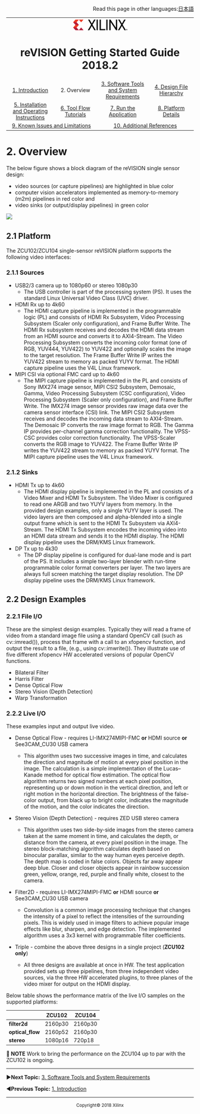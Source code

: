 ﻿<p align="right">
            Read this page in other languages:<a href="/docs-jp/overview.md">日本語</a>    <table style="width:100%">
  <tr>

<th width="100%" colspan="6"><img src="https://github.com/Xilinx/Image-Collateral/blob/main/xilinx-logo.png?raw=true" width="30%"/><h1>reVISION Getting Started Guide 2018.2</h1>
</th>

  </tr>
  <tr>
    <td width="17%" align="center"><a href="README.md">1. Introduction</a></td>
    <td width="16%" align="center">2. Overview</td>
    <td width="17%" align="center"><a href="software-tools-system-requirements.md">3. Software Tools and System Requirements</a></td>
    <td width="17%" align="center"><a href="design-file-hierarchy.md">4. Design File Hierarchy</a></td>
</tr>
<tr>
    <td width="17%" align="center"><a href="operating-instructions.md">5. Installation and Operating Instructions</a></td>
    <td width="16%" align="center"><a href="tool-flow-tutorials.md">6. Tool Flow Tutorials</a></td>
    <td width="17%" align="center"><a href="run-application.md">7. Run the Application</a></td>
    <td width="17%" align="center"><a href="platform-details.md">8. Platform Details</a></td>    
  </tr>
<tr>
    <td width="17%" align="center" colspan="2"><a href="known-issues-limitations.md">9. Known Issues and Limitations</a></td>
    <td width="16%" align="center" colspan="2"><a href="additional-references.md">10. Additional References</a></td>
</tr>
</table>

# 2. Overview

The below figure shows a block diagram of the reVISION single sensor design:
* video sources (or capture pipelines) are highlighted in blue color
* computer vision accelerators implemented as memory-to-memory (m2m) pipelines in red color and
* video sinks (or output/display pipelines) in green color

![](./images/rv-ss-bd.jpg)

## 2.1 Platform

The ZCU102/ZCU104 single-sensor reVISION platform supports the following video interfaces:

### 2.1.1 Sources
* USB2/3 camera up to 1080p60 or stereo 1080p30
   * The USB controller is part of the processing system (PS). It uses the standard Linux Universal Video Class (UVC) driver.
* HDMI Rx up to 4k60
   * The HDMI capture pipeline is implemented in the programmable logic (PL) and consists of HDMI Rx Subsystem, Video Processing Subsystem (Scaler only configuration), and Frame Buffer Write. The HDMI Rx subsystem receives and decodes the HDMI data stream from an HDMI source and converts it to AXI4-Stream. The Video Processing Subsystem converts the incoming color format (one of RGB, YUV444, YUV422) to YUV422 and optionally scales the image to the target resolution. The Frame Buffer Write IP writes the YUV422 stream to memory as packed YUYV format. The HDMI capture pipeline uses the V4L Linux framework.
* MIPI CSI via optional FMC card up to 4k60
   * The MIPI capture pipeline is implemented in the PL and consists of Sony IMX274 image sensor, MIPI CSI2 Subsystem, Demosaic, Gamma, Video Processing Subsystem (CSC configuration), Video Processing Subsystem (Scaler only configuration), and Frame Buffer Write. The IMX274 image sensor provides raw image data over the camera sensor interface (CSI) link. The MIPI CSI2 Subsystem receives and decodes the incoming data stream to AXI4-Stream. The Demosaic IP converts the raw image format to RGB. The Gamma IP provides per-channel gamma correction functionality. The VPSS-CSC provides color correction functionality. The VPSS-Scaler converts the RGB image to YUV422. The Frame Buffer Write IP writes the YUV422 stream to memory as packed YUYV format. The MIPI capture pipeline uses the V4L Linux framework.

### 2.1.2 Sinks
* HDMI Tx up to 4k60
  * The HDMI display pipeline is implemented in the PL and consists of a Video Mixer and HDMI Tx Subsystem. The Video Mixer is configured to read one ARGB and two YUYV layers from memory. In the provided design examples, only a single YUYV layer is used. The video layers are then composed and alpha-blended into a single output frame which is sent to the HDMI Tx Subsystem via AXI4-Stream. The HDMI Tx Subsystem encodes the incoming video into an HDMI data stream and sends it to the HDMI display. The HDMI display pipeline uses the DRM/KMS Linux framework.
* DP Tx up to 4k30
   * The DP display pipeline is configured for dual-lane mode and is part of the PS. It includes a simple two-layer blender with run-time programmable color format converters per layer. The two layers are always full screen matching the target display resolution. The DP display pipeline uses the DRM/KMS Linux framework.

## 2.2 Design Examples

### 2.2.1 File I/O
These are the simplest design examples. Typically they will read a frame of video from a standard image file using a standard OpenCV call (such as cv::imread()), process that frame with a call to an xfopencv function, and output the result to a file, (e.g., using cv::imwrite()). They illustrate use of five different xfopencv HW accelerated versions of popular OpenCV functions.
* Bilateral Filter
* Harris Filter
* Dense Optical Flow
* Stereo Vision (Depth Detection)
* Warp Transformation

### 2.2.2 Live I/O
These examples input and output live video.
* Dense Optical Flow - requires LI-IMX274MIPI-FMC **or** HDMI source **or** See3CAM_CU30 USB camera
   * This algorithm uses two successive images in time, and calculates the direction and magnitude of motion at every pixel position in the image. The calculation is a simple implementation of the Lucas–Kanade method for optical flow estimation. The optical flow algorithm returns two signed numbers at each pixel position, representing up or down motion in the vertical direction, and left or right motion in the horizontal direction. The brightness of the false-color output, from black up to bright color, indicates the magnitude of the motion, and the color indicates the direction.

* Stereo Vision (Depth Detection) - requires ZED USB stereo camera
   * This algorithm uses two side-by-side images from the stereo camera taken at the same moment in time, and calculates the depth, or distance from the camera, at every pixel position in the image. The stereo block-matching algorithm calculates depth based on binocular parallax, similar to the way human eyes perceive depth. The depth map is coded in false colors. Objects far away appear deep blue. Closer and closer objects appear in rainbow succession green, yellow, orange, red, purple and finally white, closest to the camera.

* Filter2D - requires LI-IMX274MIPI-FMC **or** HDMI source **or** See3CAM_CU30 USB camera
   * Convolution is a common image processing technique that changes the intensity of a pixel to reflect the intensities of the surrounding pixels. This is widely used in image filters to achieve popular image effects like blur, sharpen, and edge detection. The implemented algorithm uses a 3x3 kernel with programmable filter coefficients.

* Triple - combine the above three designs in a single project (**ZCU102 only**)
   * All three designs are available at once in HW. The test application provided sets up three pipelines, from three independent video sources, via the three HW accelerated plugins, to three planes of the video mixer for output on the HDMI display.

Below table shows the performance matrix of the live I/O samples on the supported platforms:

|   | **ZCU102** | **ZCU104** |
|----|----|----|
| **filter2d** | 2160p30 | 2160p30 |
| **optical_flow** | 2160p52 | 2160p30 |
| **stereo** | 1080p16 | 720p18 |

**:pushpin: NOTE**
Work to bring the performance on the ZCU104 up to par with the ZCU102 is ongoing.

<hr/>

:arrow_forward:**Next Topic:**  [3. Software Tools and System Requirements](software-tools-system-requirements.md)

:arrow_backward:**Previous Topic:**  [1. Introduction](README.md)
<hr/>
<p align="center"><sup>Copyright&copy; 2018 Xilinx</sup></p>
